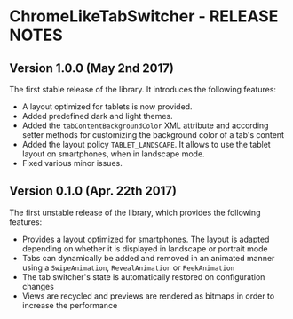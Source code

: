 # ChromeLikeTabSwitcher - RELEASE NOTES

## Version 1.0.0 (May 2nd 2017)

The first stable release of the library. It introduces the following features:

- A layout optimized for tablets is now provided.
- Added predefined dark and light themes.
- Added the `tabContentBackgroundColor` XML attribute and according setter methods for customizing the background color of a tab's content
- Added the layout policy `TABLET_LANDSCAPE`. It allows to use the tablet layout on smartphones, when in landscape mode.
- Fixed various minor issues.

## Version 0.1.0 (Apr. 22th 2017)

The first unstable release of the library, which provides the following features:

- Provides a layout optimized for smartphones. The layout is adapted depending on whether it is displayed in landscape or portrait mode 
- Tabs can dynamically be added and removed in an animated manner using a `SwipeAnimation`, `RevealAnimation` or `PeekAnimation`
- The tab switcher's state is automatically restored on configuration changes
- Views are recycled and previews are rendered as bitmaps in order to increase the performance